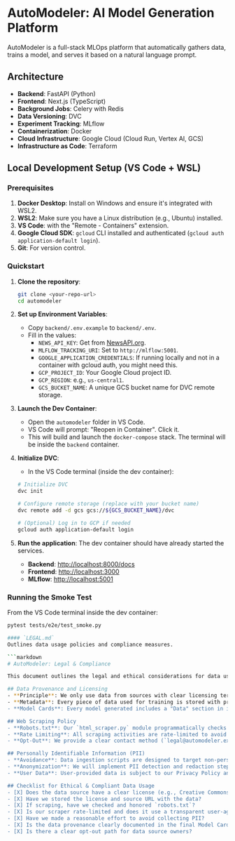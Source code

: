 # AutoModeler: AI Model Generation Platform

AutoModeler is a full-stack MLOps platform that automatically gathers data, trains a model, and serves it based on a natural language prompt.

## Architecture
- **Backend**: FastAPI (Python)
- **Frontend**: Next.js (TypeScript)
- **Background Jobs**: Celery with Redis
- **Data Versioning**: DVC
- **Experiment Tracking**: MLflow
- **Containerization**: Docker
- **Cloud Infrastructure**: Google Cloud (Cloud Run, Vertex AI, GCS)
- **Infrastructure as Code**: Terraform

## Local Development Setup (VS Code + WSL)

### Prerequisites
1.  **Docker Desktop**: Install on Windows and ensure it's integrated with WSL2.
2.  **WSL2**: Make sure you have a Linux distribution (e.g., Ubuntu) installed.
3.  **VS Code**: with the "Remote - Containers" extension.
4.  **Google Cloud SDK**: `gcloud` CLI installed and authenticated (`gcloud auth application-default login`).
5.  **Git**: For version control.

### Quickstart
1.  **Clone the repository**:
    ```bash
    git clone <your-repo-url>
    cd automodeler
    ```

2.  **Set up Environment Variables**:
    - Copy `backend/.env.example` to `backend/.env`.
    - Fill in the values:
      - `NEWS_API_KEY`: Get from [NewsAPI.org](https://newsapi.org/).
      - `MLFLOW_TRACKING_URI`: Set to `http://mlflow:5001`.
      - `GOOGLE_APPLICATION_CREDENTIALS`: If running locally and not in a container with gcloud auth, you might need this.
      - `GCP_PROJECT_ID`: Your Google Cloud project ID.
      - `GCP_REGION`: e.g., `us-central1`.
      - `GCS_BUCKET_NAME`: A unique GCS bucket name for DVC remote storage.

3.  **Launch the Dev Container**:
    - Open the `automodeler` folder in VS Code.
    - VS Code will prompt: "Reopen in Container". Click it.
    - This will build and launch the `docker-compose` stack. The terminal will be inside the `backend` container.

4.  **Initialize DVC**:
    - In the VS Code terminal (inside the dev container):
    ```bash
    # Initialize DVC
    dvc init

    # Configure remote storage (replace with your bucket name)
    dvc remote add -d gcs gcs://${GCS_BUCKET_NAME}/dvc

    # (Optional) Log in to GCP if needed
    gcloud auth application-default login
    ```

5.  **Run the application**:
    The dev container should have already started the services.
    - **Backend**: [http://localhost:8000/docs](http://localhost:8000/docs)
    - **Frontend**: [http://localhost:3000](http://localhost:3000)
    - **MLflow**: [http://localhost:5001](http://localhost:5001)

### Running the Smoke Test
From the VS Code terminal inside the dev container:
```bash
pytest tests/e2e/test_smoke.py

#### `LEGAL.md`
Outlines data usage policies and compliance measures.

```markdown
# AutoModeler: Legal & Compliance

This document outlines the legal and ethical considerations for data usage within the AutoModeler platform.

## Data Provenance and Licensing
- **Principle**: We only use data from sources with clear licensing terms that permit this type of use.
- **Metadata**: Every piece of data used for training is stored with provenance metadata, including `source_url`, `license_type`, `retrieval_timestamp`, and a link to the source's Terms of Service.
- **Model Cards**: Every model generated includes a "Data" section in its Model Card, listing the datasets used and their licenses.

## Web Scraping Policy
- **Robots.txt**: Our `html_scraper.py` module programmatically checks and **strictly adheres** to the `robots.txt` file of any domain before fetching data. If crawling is disallowed for our user-agent (`AutoModelerBot/1.0`), the scraper will not proceed.
- **Rate Limiting**: All scraping activities are rate-limited to avoid overwhelming source servers. The default is a 2-second delay between requests to the same domain.
- **Opt-Out**: We provide a clear contact method (`legal@automodeler.example.com`) for data source owners to request that their site not be used. We maintain a central exclusion list.

## Personally Identifiable Information (PII)
- **Avoidance**: Data ingestion scripts are designed to target non-personal, public information (e.g., news articles, public records).
- **Anonymization**: We will implement PII detection and redaction steps during data preprocessing for unstructured text sources where accidental PII inclusion is possible.
- **User Data**: User-provided data is subject to our Privacy Policy and is not used for training public models without explicit consent.

## Checklist for Ethical & Compliant Data Usage
- [X] Does the data source have a clear license (e.g., Creative Commons, MIT, Apache)?
- [X] Have we stored the license and source URL with the data?
- [X] If scraping, have we checked and honored `robots.txt`?
- [X] Is our scraper rate-limited and does it use a transparent user-agent?
- [X] Have we made a reasonable effort to avoid collecting PII?
- [X] Is the data provenance clearly documented in the final Model Card?
- [X] Is there a clear opt-out path for data source owners?